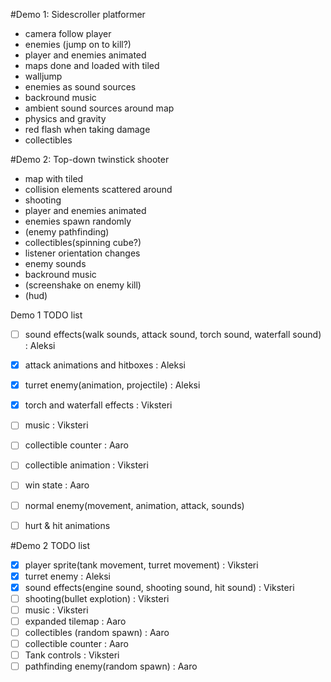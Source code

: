 #Demo 1: Sidescroller platformer

- camera follow player
- enemies (jump on to kill?)
- player and enemies animated
- maps done and loaded with tiled
- walljump
- enemies as sound sources
- backround music
- ambient sound sources around map
- physics and gravity
- red flash when taking damage
- collectibles

#Demo 2: Top-down twinstick shooter

- map with tiled
- collision elements scattered around
- shooting
- player and enemies animated
- enemies spawn randomly
- (enemy pathfinding)
- collectibles(spinning cube?)
- listener orientation changes
- enemy sounds
- backround music
- (screenshake on enemy kill)
- (hud)


Demo 1 TODO list
- [ ] sound effects(walk sounds, attack sound, torch sound, waterfall sound) : Aleksi
- [x] attack animations and hitboxes : Aleksi
- [x] turret enemy(animation, projectile) : Aleksi
- [x] torch and waterfall effects : Viksteri
- [ ] music : Viksteri
- [ ] collectible counter : Aaro
- [ ] collectible animation : Viksteri
- [ ] win state : Aaro
- [ ] normal enemy(movement, animation, attack, sounds)
- [ ] hurt & hit animations


#Demo 2 TODO list
- [x] player sprite(tank movement, turret movement) : Viksteri
- [x] turret enemy : Aleksi
- [x] sound effects(engine sound, shooting sound, hit sound) : Viksteri
- [ ] shooting(bullet explotion) : Viksteri
- [ ] music : Viksteri
- [ ] expanded tilemap : Aaro
- [ ] collectibles (random spawn) : Aaro
- [ ] collectible counter : Aaro
- [ ] Tank controls : Viksteri
- [ ] pathfinding enemy(random spawn) : Aaro
